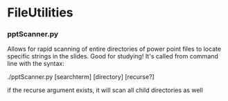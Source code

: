 # FileUtilities

### pptScanner.py
Allows for rapid scanning of entire directories of power point files to locate specific strings in the slides. Good for studying! It's called from command line with the syntax: 

./pptScanner.py [searchterm] [directory] [recurse?]

if the recurse argument exists, it will scan all child directories as well
